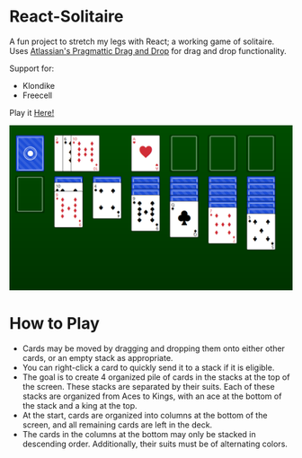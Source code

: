 # React-Solitaire

A fun project to stretch my legs with React; a working game of solitaire. Uses [Atlassian's Pragmattic Drag and Drop](https://github.com/atlassian/pragmatic-drag-and-drop) for drag and drop functionality. 

Support for:
- Klondike
- Freecell

Play it [Here!](https://solitaire.wyleconsesone.com/)

![](./react-solitaire/screen-shot.png)

# How to Play
- Cards may be moved by dragging and dropping them onto either other cards, or an empty stack as appropriate.
- You can right-click a card to quickly send it to a stack if it is eligible.
- The goal is to create 4 organized pile of cards in the stacks at the top of the screen. These stacks are separated by their suits. Each of these stacks are organized from Aces to Kings, with an ace at the bottom of the stack and a king at the top. 
- At the start, cards are organized into columns at the bottom of the screen, and all remaining cards are left in the deck.
- The cards in the columns at the bottom may only be stacked in descending order. Additionally, their suits must be of alternating colors.